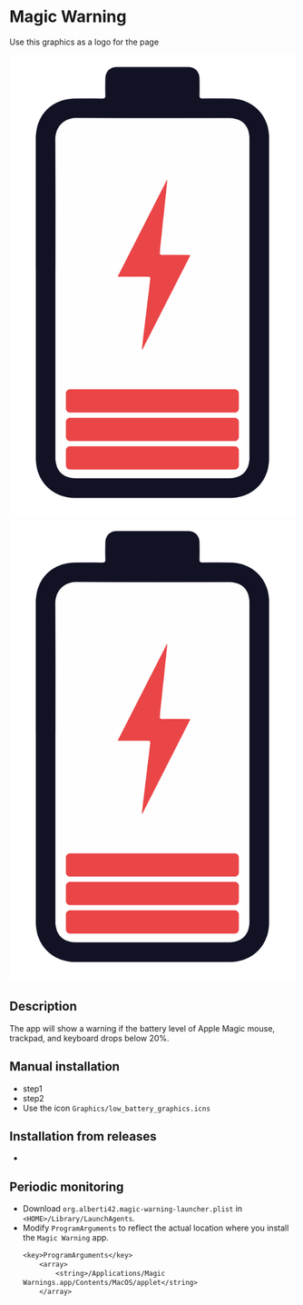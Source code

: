 # Magic Warning

Use this graphics as a logo for the page 

![Logo](./Graphics/low_battery_graphics.svg)
<img src="./Graphics/low_battery_graphics.svg">

## Description

The app will show a warning if the battery level of Apple Magic mouse, trackpad, and keyboard drops below 20%.

## Manual installation

- step1 
- step2
- Use the icon `Graphics/low_battery_graphics.icns`

## Installation from releases

-

## Periodic monitoring

- Download `org.alberti42.magic-warning-launcher.plist` in `<HOME>/Library/LaunchAgents`.
- Modify `ProgramArguments` to reflect the actual location where you install the `Magic Warning` app.
	```
	<key>ProgramArguments</key>
		<array>
			<string>/Applications/Magic Warnings.app/Contents/MacOS/applet</string>
		</array>
	```
